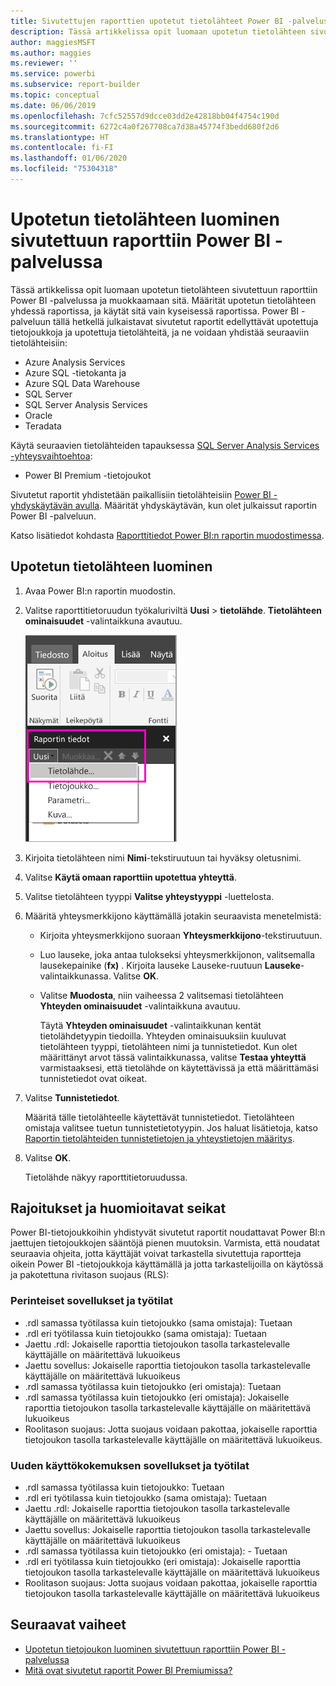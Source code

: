 ```yaml
---
title: Sivutettujen raporttien upotetut tietolähteet Power BI -palvelussa
description: Tässä artikkelissa opit luomaan upotetun tietolähteen sivutettuun raporttiin Power BI -palvelussa ja muokkaamaan sitä.
author: maggiesMSFT
ms.author: maggies
ms.reviewer: ''
ms.service: powerbi
ms.subservice: report-builder
ms.topic: conceptual
ms.date: 06/06/2019
ms.openlocfilehash: 7cfc52557d9dcce03dd2e42818bb04f4754c190d
ms.sourcegitcommit: 6272c4a0f267708ca7d38a45774f3bedd680f2d6
ms.translationtype: HT
ms.contentlocale: fi-FI
ms.lasthandoff: 01/06/2020
ms.locfileid: "75304318"
---
```

# <a name="create-an-embedded-data-source-for-paginated-reports-in-the-power-bi-service"></a>Upotetun tietolähteen luominen sivutettuun raporttiin Power BI -palvelussa

Tässä artikkelissa opit luomaan upotetun tietolähteen sivutettuun raporttiin Power BI -palvelussa ja muokkaamaan sitä. Määrität upotetun tietolähteen yhdessä raportissa, ja käytät sitä vain kyseisessä raportissa. Power BI -palveluun tällä hetkellä julkaistavat sivutetut raportit edellyttävät upotettuja tietojoukkoja ja upotettuja tietolähteitä, ja ne voidaan yhdistää seuraaviin tietolähteisiin:

- Azure Analysis Services
- Azure SQL -tietokanta ja 
- Azure SQL Data Warehouse
- SQL Server
- SQL Server Analysis Services
- Oracle 
- Teradata 

Käytä seuraavien tietolähteiden tapauksessa [SQL Server Analysis Services -yhteysvaihtoehtoa](service-premium-connect-tools.md):

- Power BI Premium -tietojoukot

Sivutetut raportit yhdistetään paikallisiin tietolähteisiin [Power BI -yhdyskäytävän avulla](service-gateway-onprem.md). Määrität yhdyskäytävän, kun olet julkaissut raportin Power BI -palveluun.

Katso lisätiedot kohdasta [Raporttitiedot Power BI:n raportin muodostimessa](report-builder-data.md).

## <a name="create-an-embedded-data-source"></a>Upotetun tietolähteen luominen
  
1. Avaa Power BI:n raportin muodostin.

1. Valitse raporttitietoruudun työkaluriviltä **Uusi** > **tietolähde**. **Tietolähteen ominaisuudet** -valintaikkuna avautuu.

    ![Uusi tietolähde](media/paginated-reports-embedded-data-source/power-bi-paginated-new-data-source.png)
  
2.  Kirjoita tietolähteen nimi **Nimi**-tekstiruutuun tai hyväksy oletusnimi.  
  
3.  Valitse **Käytä omaan raporttiin upotettua yhteyttä**.  
  
1.  Valitse tietolähteen tyyppi **Valitse yhteystyyppi** -luettelosta. 

1.  Määritä yhteysmerkkijono käyttämällä jotakin seuraavista menetelmistä:  
  
    -   Kirjoita yhteysmerkkijono suoraan **Yhteysmerkkijono**-tekstiruutuun. 
  
    -   Luo lauseke, joka antaa tulokseksi yhteysmerkkijonon, valitsemalla lausekepainike (**fx)** . Kirjoita lauseke Lauseke-ruutuun **Lauseke**-valintaikkunassa. Valitse **OK**. 
  
    -   Valitse **Muodosta**, niin vaiheessa 2 valitsemasi tietolähteen **Yhteyden ominaisuudet** -valintaikkuna avautuu.  
  
        Täytä **Yhteyden ominaisuudet** -valintaikkunan kentät tietolähdetyypin tiedoilla. Yhteyden ominaisuuksiin kuuluvat tietolähteen tyyppi, tietolähteen nimi ja tunnistetiedot. Kun olet määrittänyt arvot tässä valintaikkunassa, valitse **Testaa yhteyttä** varmistaaksesi, että tietolähde on käytettävissä ja että määrittämäsi tunnistetiedot ovat oikeat.  
  
4.  Valitse **Tunnistetiedot**.  
  
     Määritä tälle tietolähteelle käytettävät tunnistetiedot. Tietolähteen omistaja valitsee tuetun tunnistetietotyypin. Jos haluat lisätietoja, katso [Raportin tietolähteiden tunnistetietojen ja yhteystietojen määritys](https://docs.microsoft.com/sql/reporting-services/report-data/specify-credential-and-connection-information-for-report-data-sources).
  
5.  Valitse **OK**.  
  
     Tietolähde näkyy raporttitietoruudussa.  
     
## <a name="limitations-and-considerations"></a>Rajoitukset ja huomioitavat seikat

Power BI-tietojoukkoihin yhdistyvät sivutetut raportit noudattavat Power BI:n jaettujen tietojoukkojen sääntöjä pienen muutoksin.  Varmista, että noudatat seuraavia ohjeita, jotta käyttäjät voivat tarkastella sivutettuja raportteja oikein Power BI -tietojoukkoja käyttämällä ja jotta tarkastelijoilla on käytössä ja pakotettuna rivitason suojaus (RLS):

### <a name="classic-apps-and-workspaces"></a>Perinteiset sovellukset ja työtilat

- .rdl samassa työtilassa kuin tietojoukko (sama omistaja): Tuetaan
- .rdl eri työtilassa kuin tietojoukko (sama omistaja): Tuetaan
- Jaettu .rdl: Jokaiselle raporttia tietojoukon tasolla tarkastelevalle käyttäjälle on määritettävä lukuoikeus
- Jaettu sovellus: Jokaiselle raporttia tietojoukon tasolla tarkastelevalle käyttäjälle on määritettävä lukuoikeus
- .rdl samassa työtilassa kuin tietojoukko (eri omistaja): Tuetaan
- .rdl samassa työtilassa kuin tietojoukko (eri omistaja): Jokaiselle raporttia tietojoukon tasolla tarkastelevalle käyttäjälle on määritettävä lukuoikeus
- Roolitason suojaus: Jotta suojaus voidaan pakottaa, jokaiselle raporttia tietojoukon tasolla tarkastelevalle käyttäjälle on määritettävä lukuoikeus.

### <a name="new-experience-apps-and-workspaces"></a>Uuden käyttökokemuksen sovellukset ja työtilat

- .rdl samassa työtilassa kuin tietojoukko: Tuetaan
- .rdl eri työtilassa kuin tietojoukko (sama omistaja): Tuetaan
- Jaettu .rdl: Jokaiselle raporttia tietojoukon tasolla tarkastelevalle käyttäjälle on määritettävä lukuoikeus
- Jaettu sovellus: Jokaiselle raporttia tietojoukon tasolla tarkastelevalle käyttäjälle on määritettävä lukuoikeus
- .rdl samassa työtilassa kuin tietojoukko (eri omistaja): - Tuetaan
- .rdl eri työtilassa kuin tietojoukko (eri omistaja): Jokaiselle raporttia tietojoukon tasolla tarkastelevalle käyttäjälle on määritettävä lukuoikeus
- Roolitason suojaus: Jotta suojaus voidaan pakottaa, jokaiselle raporttia tietojoukon tasolla tarkastelevalle käyttäjälle on määritettävä lukuoikeus

## <a name="next-steps"></a>Seuraavat vaiheet

- [Upotetun tietojoukon luominen sivutettuun raporttiin Power BI -palvelussa](paginated-reports-create-embedded-dataset.md)
- [Mitä ovat sivutetut raportit Power BI Premiumissa?](paginated-reports-report-builder-power-bi.md)
